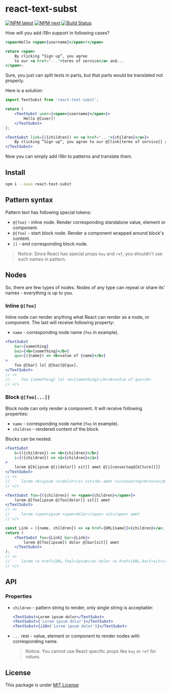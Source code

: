 react-text-subst
================

[![NPM latest](https://img.shields.io/npm/v/react-text-subst.svg)](https://www.npmjs.com/package/react-text-subst)
[![NPM next](https://img.shields.io/npm/v/react-text-subst/next.svg)](https://www.npmjs.com/package/react-text-subst)
[![Build Status](https://travis-ci.org/Vovan-VE/react-text-subst.svg)](https://travis-ci.org/Vovan-VE/react-text-subst)

How will you add i18n support in following cases?

```jsx
<span>Hello <span>{username}</span>!</span>
```

```jsx
return <span>
    By clicking “Sign up”, you agree
    to our <a href="...">terms of service</a> and...
</span>;
```

Sure, you just can split texts in parts, but that parts would be translated not properly.

Here is a solution:

```jsx
import TextSubst from 'react-text-subst';

return (
    <TextSubst user={<span>{username}</span>}>
        Hello @[user]!
    </TextSubst>
);
```

```jsx
<TextSubst link={({children}) => <a href="...">{children}</a>}>
    By clicking “Sign up”, you agree to our @[link[terms of service]] and...
</TextSubst>
```

Now you can simply add i18n to patterns and translate them.

Install
-------

```sh
npm i --save react-text-subst
```

Pattern syntax
--------------

Pattern text has following special tokens:

*   `@[foo]` - inline node. Render corresponding standalone value, element or component.
*   `@[foo[` - start block node. Render a component wrapped around block's content.
*   `]]` - end corresponding block node.

> Notice: Since React has special props `key` and `ref`, you shouldn't use such names
in pattern.

Nodes
-----

So, there are few types of nodes. Nodes of any type can repeat or share its' names - everything
is up to you.

### Inline `@[foo]`

Inline node can render anything what React can render as a node, or component.
The last will receive following property:

*   `name` - corresponding node name (`foo` in example).

```jsx
<TextSubst
    bar={something}
    baz={<b>{something}</b>}
    qux={({name}) => <b>value of {name}</b>}
>
    foo @[bar] lol @[baz]@[qux].
</TextSubst>
// <>
//     foo {something} lol <b>{something}</b><b>value of qux</b>
// </>
```

### Block `@[foo[...]]`

Block node can only render a component. It will receive following properties:

*   `name` - corresponding node name (`foo` in example).
*   `children` - rendered content of the block.

Blocks can be nested.

```jsx
<TextSubst
    b={({children}) => <b>{children}</b>}
    i={({children}) => <i>{children}</i>}
>
    lorem @[b[ipsum @[i[dolor]] sit]] amet @[i[consectep@[b[ture]]]]
</TextSubst>
// <>
//     lorem <b>ipsum <i>dolor</i> sit</b> amet <i>consectep<b>ture</b></i>
// </>
```

```jsx
<TextSubst foo={({children}) => <span>{children}</span>}>
    lorem @[foo[ipsum @[foo[dolor]] sit]] amet
</TextSubst>
// <>
//     lorem <span>ipsum <span>dolor</span> sit</span> amet
// </>
```

```jsx
const Link = ({name, children}) => <a href={URL[name]}>{children}</a>;
return (
    <TextSubst foo={Link} bar={Link}>
        lorem @[foo[ipsum]] dolor @[bar[sit]] amet
    </TextSubst>
);
// <>
//     lorem <a href={URL.foo}>ipsum</a> dolor <a href={URL.bar}>sit</a> amet
// </>
```

API
---

### Properties

*   `children` - pattern string to render, only single string is acceptable:

    ```jsx
    <TextSubst>Lorem ipsum dolor</TextSubst>
    <TextSubst>{'Lorem ipsum dolor'}</TextSubst>
    <TextSubst>{i18n('Lorem ipsum dolor')}</TextSubst>
    ```

*   `...` rest - value, element or component to render nodes with corresponding
    name.

    > Notice: You cannot use React specific props like `key` or `ref` for values.

License
-------

This package is under [MIT License][mit]


[mit]: https://opensource.org/licenses/MIT
